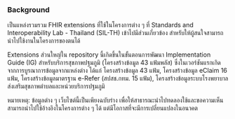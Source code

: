 ### Background

เป็นแหล่งรวมรวม FHIR extensions ที่ใช้ในโครงการต่าง ๆ ที่ Standards and Interoperability Lab - Thailand (SIL-TH) เข้าไปมีส่วนเกี่ยวข้อง สำหรับให้ผู้สนใจสามารถนำไปใช้งานในโครงการของตนได้

Extensions ส่วนใหญ่ใน repository นี้เกิดขึ้นในขั้นตอนการพัฒนา Implementation Guide (IG) สำหรับบริการสุขภาพปฐมภูมิ (โครงสร้างข้อมูล 43 แฟ้มพลัส) ซึ่งในเวอร์ชันแรกเกิดจากการบูรณาการข้อมูลจากแหล่งต่าง ได้แก่ โครงสร้างข้อมูล 43 แฟ้ม, โครงสร้างข้อมูล eClaim 16 แฟ้ม, โครงสร้างข้อมูลมาตรฐาน e-Refer (สปสช.กทม. 15 แฟ้ม), โครงสร้างข้อมูลระบบโรงพยาบาลส่งเสริมสุขภาพตำบลและหน่วยบริการปฐมภูมิ

หมายเหตุ: ข้อมูลต่าง ๆ เว็บไซต์นี้เป็นเพียงฉบับร่าง เพื่อให้สาธารณะนำไปทดลองใช้และขอความเห็น สามารถนำไปใช้อ้างอิงในโครงการต่าง ๆ ได้ แต่มีโอกาสที่จะมีการเปลี่ยนแปลงในอนาคต
